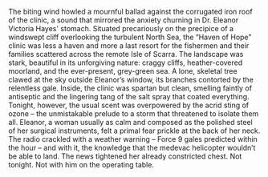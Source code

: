 The biting wind howled a mournful ballad against the corrugated iron roof of the clinic, a sound that mirrored the anxiety churning in Dr. Eleanor Victoria Hayes' stomach. Situated precariously on the precipice of a windswept cliff overlooking the turbulent North Sea, the “Haven of Hope” clinic was less a haven and more a last resort for the fishermen and their families scattered across the remote Isle of Scarra. The landscape was stark, beautiful in its unforgiving nature: craggy cliffs, heather-covered moorland, and the ever-present, grey-green sea. A lone, skeletal tree clawed at the sky outside Eleanor’s window, its branches contorted by the relentless gale. Inside, the clinic was spartan but clean, smelling faintly of antiseptic and the lingering tang of the salt spray that coated everything. Tonight, however, the usual scent was overpowered by the acrid sting of ozone – the unmistakable prelude to a storm that threatened to isolate them all. Eleanor, a woman usually as calm and composed as the polished steel of her surgical instruments, felt a primal fear prickle at the back of her neck. The radio crackled with a weather warning – Force 9 gales predicted within the hour – and with it, the knowledge that the medevac helicopter wouldn’t be able to land. The news tightened her already constricted chest. Not tonight. Not with him on the operating table.
